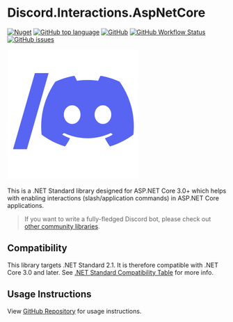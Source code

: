 # Discord.Interactions.AspNetCore
[![Nuget](https://img.shields.io/nuget/v/TehGM.Discord.Interactions.AspNetCore)](https://www.nuget.org/packages/TehGM.Discord.Interactions.AspNetCore/) [![GitHub top language](https://img.shields.io/github/languages/top/TehGM/Discord.Interactions.AspNetCore)](https://github.com/TehGM/Discord.Interactions.AspNetCore) [![GitHub](https://img.shields.io/github/license/TehGM/Discord.Interactions.AspNetCore)](LICENSE) [![GitHub Workflow Status](https://img.shields.io/github/workflow/status/TehGM/Discord.Interactions.AspNetCore/.NET%20Build)](https://github.com/TehGM/Discord.Interactions.AspNetCore/actions) [![GitHub issues](https://img.shields.io/github/issues/TehGM/Discord.Interactions.AspNetCore)](https://github.com/TehGM/Discord.Interactions.AspNetCore/issues)

![Logo](https://raw.githubusercontent.com/TehGM/Discord.Interactions.AspNetCore/master/logo.png)

This is a .NET Standard library designed for ASP.NET Core 3.0+ which helps with enabling interactions (slash/application commands) in ASP.NET Core applications.

> If you want to write a fully-fledged Discord bot, please check out [other community libraries](https://discord.com/developers/docs/topics/community-resources#libraries).

## Compatibility
This library targets .NET Standard 2.1. It is therefore compatible with .NET Core 3.0 and later. See [.NET Standard Compatibility Table](https://docs.microsoft.com/en-us/dotnet/standard/net-standard#net-implementation-support) for more info.

## Usage Instructions
View [GitHub Repository](https://github.com/TehGM/Discord.Interactions.AspNetCore) for usage instructions.